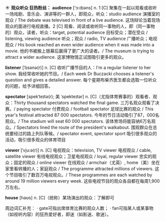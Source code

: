 ☀ <span class="category">**观众听众 狂热粉丝：**</span>
<span class="vocabulary">**audience**</span> ['ɔ:dɪəns] 
<span class="definition">n. 1 [C] 聚集在一起以观看或收听一场戏剧、音乐会、演讲等的一群人，即观众，听众：</span>studio audience 演播室的观众 / The debate was televised in front of a live audience. 这场辩论当着现场观众的面进行电视直播。<span class="definition">2 [C] 观看、阅读或收听同一事物的人，即（同一事物的）观众，读者，听众：</span>target, potential audience 目标受众；潜在受众 / listening, viewing audience 听众；观众 / radio, TV audience 广播听众；电视观众 / His book reached an even wider audience when it was made into a movie. 他的书被搬上银幕后赢得了更广大的读者。/ The museum is trying to attract a wider audience. 这家博物馆正试图吸引更多的观众。
                      
<span class="vocabulary">**listener**</span> [ˈlɪsənə(r)]
<span class="definition">n. [C] 收听广播节目的人：</span>I'm a regular listener to her show. 我经常收听她的节目。/ Each week Dr Buczacki chooses a listener's question and gives a detailed answer. 每个星期布柴齐医生都会选取一位听众的问题，给予详细回答。
 
<span class="vocabulary">**spectator**</span> [spekˈteɪtə(r); 美 ˈspekteɪtər]
<span class="definition">n. [C]（尤指体育赛事的）观看者、观众：</span>Thirty thousand spectators watched the final game. 三万名观众观看了决赛。/ paying spectator 付费观众 / football spectator 足球比赛的观众 / This year's festival attracted 87 000 spectators. 今年的节日活动吸引了87，000名观众。/ The stadium will seat 60 000 spectators. 该体育场将能容纳6万名观众。/ Spectators lined the route of the president's walkabout. 围观群众在总统要经过的路上列队等候。/ spectator event, spectator sport 吸引很多观众的活动，吸引很多观众的体育项目
           
<span class="vocabulary">**viewer**</span> [ˈvju:ə(r)]
<span class="definition">n. [C] 电视观众：</span>television, TV viewer 电视观众 / cable, satellite viewer 有线电视观众；卫星电视观众 / loyal, regular viewer 忠实的观众；固定的观众 / online viewer 在线观众 / armchair（尤英）, home（美）坐在家里看转播的人；家庭观众 / The programme attracted millions of viewers. 这个节目吸引了数百万电视观众。/ These programmes are each watched by around 19 million viewers every week. 这些电视节目的观众各自都在每周1,900万左右。

<span class="vocabulary">**house**</span> [haʊs] 
<span class="definition">n. [C]（统称）某场演出的观众：</span>了解即可

周边词汇补充：
· gate可指出席体育比赛的观众人数；
· fan可指某人或某事物（如视听内容）的狂热爱好者，即迷（如影迷、歌迷）。
